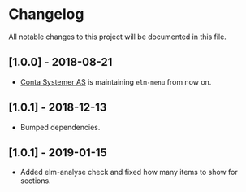 # Changelog
All notable changes to this project will be documented in this file.

## [1.0.0] - 2018-08-21
- [Conta Systemer AS](https://contasystemer.no/) is maintaining `elm-menu` from now on.

## [1.0.1] - 2018-12-13
- Bumped dependencies.

## [1.0.1] - 2019-01-15
- Added elm-analyse check and fixed how many items to show for sections.